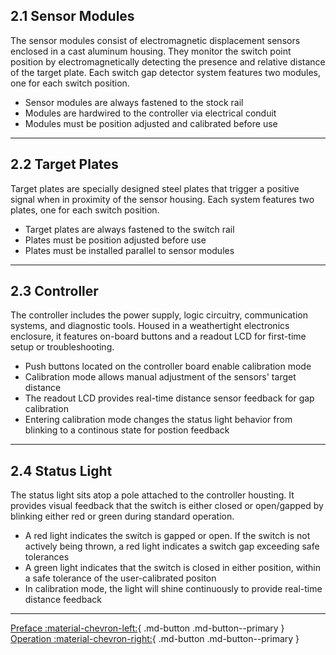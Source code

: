 ## 2.1 Sensor Modules

The sensor modules consist of electromagnetic displacement sensors enclosed in a cast aluminum housing. They monitor the switch point position by electromagnetically detecting the presence and relative distance of the target plate. Each switch gap detector system features two modules, one for each switch position.

* Sensor modules are always fastened to the stock rail
* Modules are hardwired to the controller via electrical conduit
* Modules must be position adjusted and calibrated before use

---

## 2.2 Target Plates

Target plates are specially designed steel plates that trigger a positive signal when in proximity of the sensor housing. Each system features two plates, one for each switch position.

* Target plates are always fastened to the switch rail
* Plates must be position adjusted before use
* Plates must be installed parallel to sensor modules

---

## 2.3 Controller

The controller includes the power supply, logic circuitry, communication systems, and diagnostic tools. Housed in a weathertight electronics enclosure, it features on-board buttons and a readout LCD for first-time setup or troubleshooting.

* Push buttons located on the controller board enable calibration mode
* Calibration mode allows manual adjustment of the sensors' target distance
* The readout LCD provides real-time distance sensor feedback for gap calibration
* Entering calibration mode changes the status light behavior from blinking to a continous state for postion feedback

---

## 2.4 Status Light

The status light sits atop a pole attached to the controller housting. It provides visual feedback that the switch is either closed or open/gapped by blinking either red or green during standard operation.

* A red light indicates the switch is gapped or open. If the switch is not actively being thrown, a red light indicates a switch gap exceeding safe tolerances
* A green light indicates that the switch is closed in either position, within a safe tolerance of the user-calibrated positon
* In calibration mode, the light will shine continuously to provide real-time distance feedback

---

[Preface :material-chevron-left:](switchgap_preface.md){ .md-button .md-button--primary }  [Operation :material-chevron-right:](switchgap_operation.md){ .md-button .md-button--primary }
